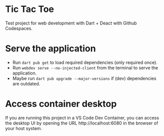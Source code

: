 # Tic Tac Toe

Test project for web development with Dart + Deact with Github Codespaces.

# Serve the application

- Run `dart pub get` to load required dependencies (only required once).
- Run `webdev serve --no-injected-client` from the terminal to serve the application.
- Maybe run `dart pub upgrade --major-versions` if (dev) dependencies are outdated.

# Access container desktop

If you are running this project in a VS Code Dev Container, you can access the desktop UI by opening the URL http://localhost:6080 in the browser of your host system.